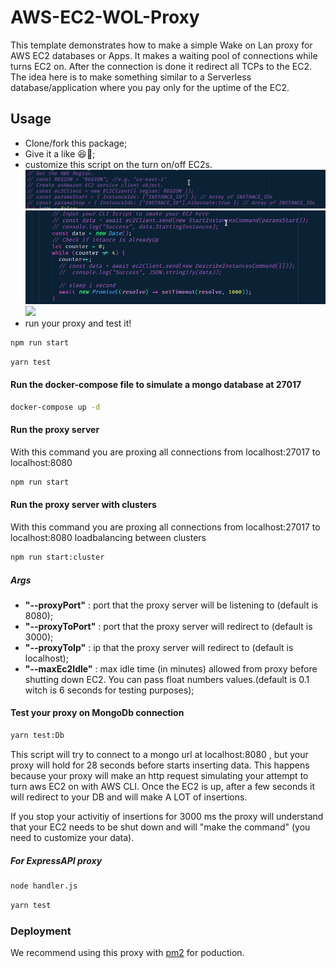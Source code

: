 # AWS-EC2-WOL-Proxy

This template demonstrates how to make a simple Wake on Lan proxy for AWS EC2 databases or Apps. It makes a waiting pool of connections while turns EC2 on. After the connection is done it redirect all TCPs to the EC2.
The idea here is to make something similar to a Serverless database/application where you pay only for the uptime of the EC2.

## Usage

- Clone/fork this package;
- Give it a like 😆🧐;
- customize this script on the turn on/off EC2s.
  <img src="/assets/uncoment1.png" />
  <img src="/assets/uncoment2.png" />
  <img src="/assets/uncoment3.png" />
- run your proxy and test it!

```bash
npm run start
```

```bash
yarn test
```

#### Run the docker-compose file to simulate a mongo database at 27017

```bash
docker-compose up -d
```

#### Run the proxy server

With this command you are proxing all connections from localhost:27017 to localhost:8080

```bash
npm run start
```

#### Run the proxy server with clusters

With this command you are proxing all connections from localhost:27017 to localhost:8080 loadbalancing between clusters

```bash
npm run start:cluster
```

##### Args

- **"--proxyPort"** : port that the proxy server will be listening to (default is 8080);
- **"--proxyToPort"** : port that the proxy server will redirect to (default is 3000);
- **"--proxyToIp"** : ip that the proxy server will redirect to (default is localhost);
- **"--maxEc2Idle"** : max idle time (in minutes) allowed from proxy before shutting down EC2. You can pass float numbers values.(default is 0.1 witch is 6 seconds for testing purposes);

#### Test your proxy on MongoDb connection

```bash
yarn test:Db
```

This script will try to connect to a mongo url at localhost:8080 , but your proxy will hold for 28 seconds before starts inserting data. This happens because your proxy will make an http request simulating your attempt to turn aws EC2 on with AWS CLI. Once the EC2 is up, after a few seconds it will redirect to your DB and will make A LOT of insertions.

If you stop your activitiy of insertions for 3000 ms the proxy will understand that your EC2 needs to be shut down and will "make the command" (you need to customize your data).

##### For ExpressAPI proxy

```bash
node handler.js
```

```bash
yarn test
```

### Deployment

We recommend using this proxy with [pm2](https://www.npmjs.com/package/pm2) for poduction.

